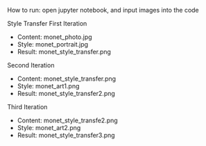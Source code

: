 How to run: open jupyter notebook, and input images into the code

Style Transfer
First Iteration
 - Content: monet_photo.jpg
 - Style: monet_portrait.jpg
 - Result: monet_style_transfer.png

Second Iteration
  - Content: monet_style_transfer.png
  - Style: monet_art1.png
  - Result: monet_style_transfer2.png

Third Iteration
  - Content: monet_style_transfe2.png
  - Style: monet_art2.png
  - Result: monet_style_transfer3.png
